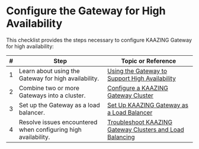 Configure the Gateway for High Availability
=============================================================================================

This checklist provides the steps necessary to configure KAAZING Gateway for high availability:

| \#  | Step                                                           | Topic or Reference                                                                              |
|-----|----------------------------------------------------------------|-------------------------------------------------------------------------------------------------|
| 1   | Learn about using the Gateway for high availability.        | [Using the Gateway to Support High Availability](u_high_availability.md)                                  |
| 2   | Combine two or more Gateways into a cluster.                   | [Configure a KAAZING Gateway Cluster](p_high_availability_cluster.md)                                   |
| 3   | Set up the Gateway as a load balancer.                      | [Set Up KAAZING Gateway as a Load Balancer](p_high_availability_loadbalance.md)                         |
| 4   | Resolve issues encountered when configuring high availability. | [Troubleshoot KAAZING Gateway Clusters and Load Balancing](../troubleshooting/p_troubleshoot_high_availability.md) |
